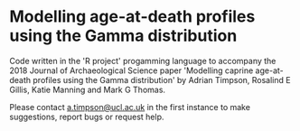 # Modelling age-at-death profiles using the Gamma distribution

Code written in the 'R project' progamming language to accompany the 2018 Journal of Archaeological Science paper 'Modelling caprine age-at-death profiles using the Gamma distribution' by Adrian Timpson, Rosalind E Gillis, Katie Manning and Mark G Thomas.

Please contact a.timpson@ucl.ac.uk  in the first instance to make suggestions, report bugs or request help.
